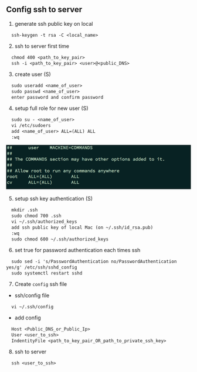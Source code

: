 ## Config ssh to server

1. generate ssh public key on local
```
  ssh-keygen -t rsa -C <local_name>
```

2. ssh to server first time
```
  chmod 400 <path_to_key_pair>
  ssh -i <path_to_key_pair> <user>@<public_DNS>
```

3. create user (S)
```
  sudo useradd <name_of_user>
  sudo passwd <name_of_user>
  enter password and confirm password
```

4. setup full role for new user (S)
```
  sudo su - <name_of_user>
  vi /etc/sudoers
  add <name_of_user> ALL=(ALL) ALL
  :wq
```
![sudoers, sudoers](/assets/images/sudoers.png)

5. setup ssh key authentication (S)
```
  mkdir .ssh
  sudo chmod 700 .ssh
  vi ~/.ssh/authorized_keys
  add ssh public key of local Mac (on ~/.ssh/id_rsa.pub)
  :wq
  sudo chmod 600 ~/.ssh/authorized_keys
```

6. set true for password authentication each times ssh
```
  sudo sed -i 's/PasswordAuthentication no/PasswordAuthentication yes/g' /etc/ssh/sshd_config
  sudo systemctl restart sshd
```

7. Create `config` ssh file
  * ssh/config file
  ```
    vi ~/.ssh/config
  ```

  * add config
  ```
    Host <Public_DNS_or_Public_Ip>
    User <user_to_ssh>
    IndentityFile <path_to_key_pair_OR_path_to_private_ssh_key>
  ```

8. ssh to server
```
  ssh <user_to_ssh>
```
